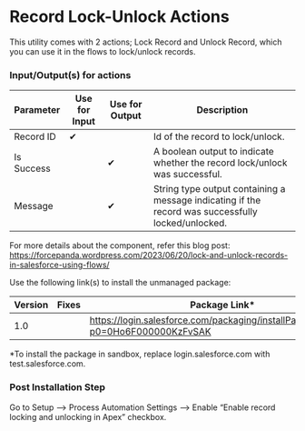 
# Record Lock-Unlock Actions
This utility comes with 2 actions; Lock Record and Unlock Record, which you can use it in the flows to lock/unlock records.

### Input/Output(s) for actions
|Parameter	               |Use for Input	   |Use for Output	   |Description 
|-|-|-|-|
| Record ID | ✔ |  | Id of the record to lock/unlock. |
| Is Success |  | ✔ | A boolean output to indicate whether the record lock/unlock was successful.| 
| Message |  | ✔ | String type output containing a message indicating if the record was successfully locked/unlocked.|


For more details about the component, refer this blog post: https://forcepanda.wordpress.com/2023/06/20/lock-and-unlock-records-in-salesforce-using-flows/

Use the following link(s) to install the unmanaged package: 

| Version | Fixes |Package Link*
|-|-|-|	    
| 1.0 |  | https://login.salesforce.com/packaging/installPackage.apexp?p0=0Ho6F000000KzFvSAK |


*To install the package in sandbox, replace login.salesforce.com with test.salesforce.com.

### Post Installation Step

Go to Setup –> Process Automation Settings –> Enable “Enable record locking and unlocking in Apex” checkbox.

